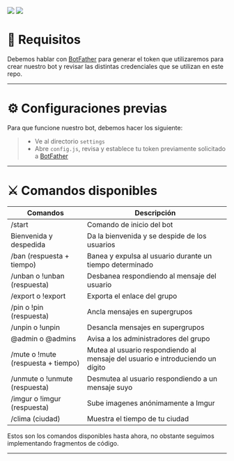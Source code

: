 <a href="https://gitlab.com/Tecnonucleous/open-telegram-bot-nodejs"><img src="https://img.shields.io/badge/Gitlab-Tecnonucleous%20Bot-orange.svg"></img></a> <a href="https://github.com/Tecnonucleous/Tecnonucleous-Bot"><img src="https://img.shields.io/badge/Github-Tecnonucleous%20Bot-lightgrey.svg"></img></a> 

# 🔑 Requisitos

Debemos hablar con [BotFather](https://t.me/BotFather) para generar el token que utilizaremos para crear nuestro bot y revisar las distintas credenciales que se utilizan en este repo. 

---
# ⚙️ Configuraciones previas
Para que funcione nuestro bot, debemos hacer los siguiente:
> * Ve al directorio `settings`
> * Abre `config.js`, revisa y establece tu token previamente solicitado a [BotFather](https://t.me/BotFather)
---

# ⚔️ Comandos disponibles 

|Comandos |Descripción |
|--------|------------|
|/start |Comando de inicio del bot|
|Bienvenida y despedida|Da la bienvenida y se despide de los usuarios|
|/ban (respuesta + tiempo) |Banea y expulsa al usuario durante un tiempo determinado|
|/unban o !unban (respuesta) | Desbanea respondiendo al mensaje del usuario
|/export o !export|Exporta el enlace del grupo|
|/pin o !pin (respuesta)|Ancla mensajes en supergrupos|
|/unpin o !unpin|Desancla mensajes en supergrupos|
|@admin o @admins |Avisa a los administradores del grupo |
|/mute o !mute (respuesta + tiempo) |Mutea al usuario respondiendo al mensaje del usuario e introduciendo un dígito|
|/unmute o !unmute (respuesta)| Desmutea al usuario respondiendo a un mensaje suyo|
|/imgur o !imgur (respuesta)| Sube imagenes anónimamente a Imgur|
|/clima (ciudad)| Muestra el tiempo de tu ciudad


Estos son los comandos disponibles hasta ahora, no obstante seguimos implementando fragmentos de código.

---